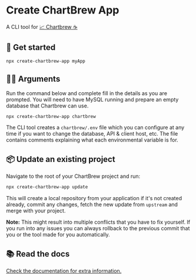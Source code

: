 # Create ChartBrew App

A CLI tool for [📈 Chartbrew ☕](https://github.com/razvanilin/chartbrew)

## 🚀 Get started

```
npx create-chartbrew-app myApp
```

## 👨‍💻 Arguments

Run the command below and complete fill in the details as you are prompted. You will need to have MySQL running and prepare an empty database that Chartbrew can use.

```sh
npx create-chartbrew-app chartbrew
```

The CLI tool creates a `chartbrew/.env` file which you can configure at any time if you want to change the database, API & client host, etc. The file contains comments explaining what each environmental variable is for.

## 📦 Update an existing project

Navigate to the root of your ChartBrew project and run:

```sh
npx create-chartbrew-app update
```

This will create a local repository from your application if it's not created already, commit any changes, fetch the new update from `upstream` and merge with your project.

**Note:** This might result into multiple conflicts that you have to fix yourself. If you run into any issues you can always rollback to the previous commit that you or the tool made for you automatically.

## 📚 Read the docs

[Check the documentation for extra information.](https://docs.chartbrew.com)
